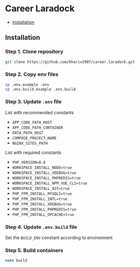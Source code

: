 # Career Laradock
- [Installation](#Installation)

## Installation
### Step 1. Clone repository
```bash
git clone https://github.com/khariv2907/career.laradock.git
```

### Step 2. Copy env files
```bash
cp .env.example .env
cp .env.build.example .env.build
```

### Step 3. Update ```.env``` file
List with recommended constants
- ```APP_CODE_PATH_HOST```
- ```APP_CODE_PATH_CONTAINER```
- ```DATA_PATH_HOST```
- ```COMPOSE_PROJECT_NAME```
- ```NGINX_SITES_PATH```

List with required constants
- ```PHP_VERSION=8.0```
- ```WORKSPACE_INSTALL_NODE=true```
- ```WORKSPACE_INSTALL_XDEBUG=true```
- ```WORKSPACE_INSTALL_PHPREDIS=true```
- ```WORKSPACE_INSTALL_NPM_VUE_CLI=true```
- ```WORKSPACE_INSTALL_AST=true```
- ```PHP_FPM_INSTALL_MYSQLI=true```
- ```PHP_FPM_INSTALL_INTL=true```
- ```PHP_FPM_INSTALL_XDEBUG=true```
- ```PHP_FPM_INSTALL_PHPREDIS=true```
- ```PHP_FPM_INSTALL_OPCACHE=true```

### Step 4. Update ```.env.build``` file
Set the ```BUILD_ENV``` constant according to environment

### Step 5. Build containers
```bash
make build
```
